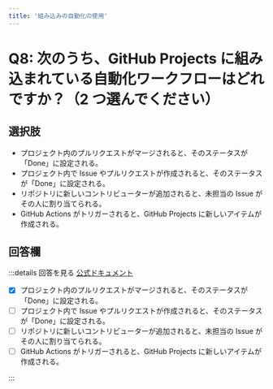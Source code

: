 ```yaml
---
title: '組み込みの自動化の使用'
---
```


# Q8: 次のうち、GitHub Projects に組み込まれている自動化ワークフローはどれですか？（2 つ選んでください）

## 選択肢

- プロジェクト内のプルリクエストがマージされると、そのステータスが「Done」に設定される。
- プロジェクト内で Issue やプルリクエストが作成されると、そのステータスが「Done」に設定される。
- リポジトリに新しいコントリビューターが追加されると、未担当の Issue がその人に割り当てられる。
- GitHub Actions がトリガーされると、GitHub Projects に新しいアイテムが作成される。

## 回答欄

:::details 回答を見る
[公式ドキュメント](https://docs.github.com/ja/issues/planning-and-tracking-with-projects/automating-your-project/using-the-built-in-automations)

- [x] プロジェクト内のプルリクエストがマージされると、そのステータスが「Done」に設定される。
- [ ] プロジェクト内で Issue やプルリクエストが作成されると、そのステータスが「Done」に設定される。
- [ ] リポジトリに新しいコントリビューターが追加されると、未担当の Issue がその人に割り当てられる。
- [ ] GitHub Actions がトリガーされると、GitHub Projects に新しいアイテムが作成される。

:::
